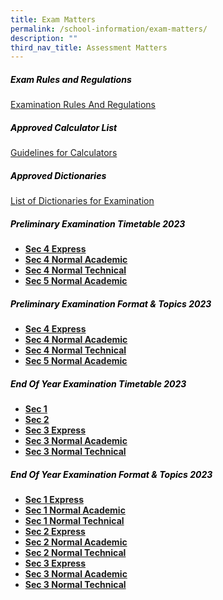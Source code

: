 ```yaml
---
title: Exam Matters
permalink: /school-information/exam-matters/
description: ""
third_nav_title: Assessment Matters
---
```

<h5 style="color:black">Exam Rules and Regulations</h5>

[Examination Rules And Regulations](/files/examination%20rules%20and%20regulations%202023.pdf)

<h5 style="color:black">Approved Calculator List</h5>

[Guidelines for Calculators](https://www.seab.gov.sg/)

<h5 style="color:black">Approved Dictionaries</h5>

[List of Dictionaries for Examination](https://www.seab.gov.sg/)


<h5 style="color:black">Preliminary Examination Timetable 2023
</h5>

*   **[Sec 4 Express](/files/4e%20prelim%20tt%2023%20v2.pdf)**
*   **[Sec 4 Normal Academic](/files/4na%20prelim%20tt%2023%20v2.pdf)**
*   **[Sec 4 Normal Technical](/files/4nt%20prelim%20tt%2023%20v2.pdf)**
*   **[Sec 5 Normal Academic](/files/5na%20prelim%20tt%2023%20v2.pdf)**



<h5 style="color:black">Preliminary Examination  Format &amp; Topics 2023</h5>

*   **[Sec 4 Express](/files/4e%20prelim%20topic%20&amp;%20format%2023.pdf)**
*   **[Sec 4 Normal Academic](/files/4na%20prelm%20topic%20and%20format%2023.pdf)**
*   **[Sec 4 Normal Technical](/files/4nt%20prelim%20%20topic%20and%20format%2023.pdf)**
*   **[Sec 5 Normal Academic](/files/5na%20prelim%20topic%20and%20format%2023.pdf)**


<h5 style="color:black">End Of Year Examination Timetable 2023
</h5>

*   **[Sec 1](/files/sec%201%20eye%20tt%2023%20(1).pdf)**
*   **[Sec 2](/files/sec%202%20eye%20tt%2023.pdf)**
*   **[Sec 3 Express](/files/s3e%20eye%20tt%2023%20(1).pdf)**
*   **[Sec 3 Normal Academic](/files/s3na%20eye%20%20tt%2023%20(1).pdf)**
*   **[Sec 3 Normal Technical](/files/s3nt%20eye%2023.pdf)**


<h5 style="color:black">End Of Year Examination  Format &amp; Topics 2023</h5>

*   **[Sec 1 Express](/files/s1%20e%20eye%20topic%20and%20format%20%2023.pdf)**
*   **[Sec 1 Normal Academic](/files/s1na%20eye%20topic%20and%20format%20%2023.pdf)**
*   **[Sec 1 Normal Technical](/files/s1nt%20eye%20topic%20and%20format%2023.pdf)**
*   **[Sec 2 Express](/files/s2exp%20eye%20topic%20and%20format%20%2023.pdf)**
*   **[Sec 2 Normal Academic](/files/s2na%20eye%20topic%20and%20format%20%2023.pdf)**
*   **[Sec 2 Normal Technical](/files/2nt%20eye%20topic%20and%20format%20%2023.pdf)**
*   **[Sec 3 Express](/files/3e%20eye%20topic%20and%20format%2023.pdf)**
*   **[Sec 3 Normal Academic](/files/3na%20eye%20topic%20format%2023.pdf)**
*   **[Sec 3 Normal Technical](/files/s3nt%20eye%20topic%20and%20format%2023.pdf)**



